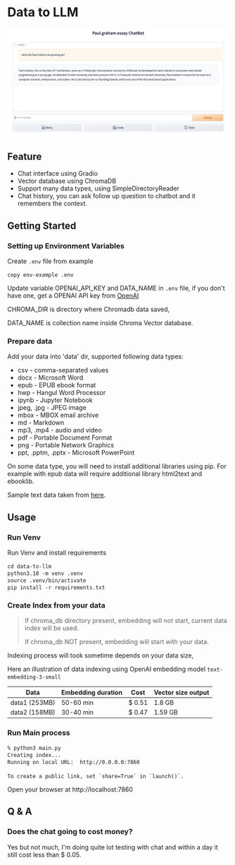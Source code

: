 # Data to LLM


![chat display](Screenshot-1.png) 

## Feature
- Chat interface using Gradio
- Vector database using ChromaDB
- Support many data types, using SimpleDirectoryReader
- Chat history, you can ask follow up question to chatbot and it remembers the context.

## Getting Started

### Setting up Environment Variables
Create `.env` file from example
```
copy env-example .env
```

Update variable OPENAI_API_KEY and DATA_NAME in `.env` file, if you don't have one, get a OPENAI API key from [OpenAI](https://platform.openai.com/account/api-keys)

CHROMA_DIR is directory where Chromadb data saved,

DATA_NAME is collection name inside Chroma Vector database.

### Prepare data
Add your data into 'data' dir, supported following data types:

- csv - comma-separated values
- docx - Microsoft Word
- epub - EPUB ebook format
- hwp - Hangul Word Processor
- ipynb - Jupyter Notebook
- jpeg, .jpg - JPEG image
- mbox - MBOX email archive
- md - Markdown
- mp3, .mp4 - audio and video
- pdf - Portable Document Format
- png - Portable Network Graphics
- ppt, .pptm, .pptx - Microsoft PowerPoint

On some data type, you will need to install additional libraries using pip.
For example with epub data will require additional library html2text and ebooklib.

Sample text data taken from [here](https://raw.githubusercontent.com/run-llama/llama_index/main/docs/docs/examples/data/paul_graham/paul_graham_essay.txt).

## Usage
### Run Venv
Run Venv and install requirements
```
cd data-to-llm
python3.10 -m venv .venv
source .venv/bin/activate
pip install -r requirements.txt
```

### Create Index from your data
> If chroma_db directory present, embedding will not start, current data index will be used.
>
> If chroma_db NOT present, embedding will start with your data.

Indexing process will took sometime depends on your data size,

Here an illustration of data indexing using OpenAI embedding model `text-embedding-3-small`

| Data  | Embedding duration  | Cost  | Vector size output  | 
|------------|---------------------|-------|---------------------|
| data1 (253MB) | 50-60 min | $ 0.51  | 1.8 GB  |
| data2 (158MB) | 30-40 min  | $ 0.47  | 1.59 GB  |


### Run Main process

```
% python3 main.py 
Creating index...
Running on local URL:  http://0.0.0.0:7860

To create a public link, set `share=True` in `launch()`.
```

Open your browser at http://localhost:7860

## Q & A

### Does the chat going to cost money?
Yes but not much, I'm doing quite lot testing with chat and within a day it still cost less than $ 0.05.